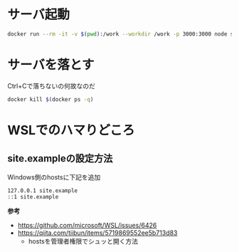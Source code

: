 # サーバ起動

```sh
docker run --rm -it -v $(pwd):/work --workdir /work -p 3000:3000 node server.js
```

# サーバを落とす

Ctrl+Cで落ちないの何故なのだ

```sh
docker kill $(docker ps -q)
```

# WSLでのハマりどころ
## site.exampleの設定方法
Windows側のhostsに下記を追加

```
127.0.0.1 site.example
::1 site.example
```

**参考**
- https://github.com/microsoft/WSL/issues/6426
- https://qiita.com/tiibun/items/5719869552ee5b713d83
  - hostsを管理者権限でシュッと開く方法
